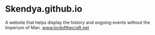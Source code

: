 # Skendya.github.io
A website that helps display the history and ongoing events without the Imperium of Man.
www.lordofthecraft.net
